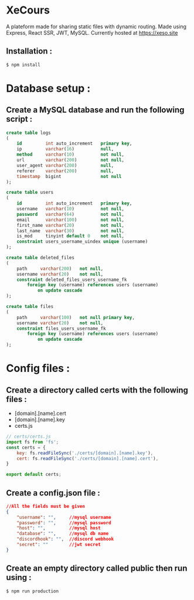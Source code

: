 # XeCours
A plateform made for sharing static files with dynamic routing.
Made using Express, React SSR, JWT, MySQL.
Currently hosted at https://xeso.site

## Installation :


```sh
$ npm install
```

# Database setup :

## Create a MySQL database and run the following script :
```sql
create table logs
(
    id         int auto_increment   primary key,
    ip         varchar(16)          null,
    method     varchar(10)          not null,
    url        varchar(200)         not null,
    user_agent varchar(200)         null,
    referer    varchar(200)         null,
    timestamp  bigint               not null
);

create table users
(
    id         int auto_increment   primary key,
    username   varchar(10)          not null,
    password   varchar(64)          not null,
    email      varchar(100)         not null,
    first_name varchar(20)          not null,
    last_name  varchar(30)          not null,
    is_mod     tinyint default 0    not null,
    constraint users_username_uindex unique (username)
);

create table deleted_files
(
    path     varchar(200)   not null,
    username varchar(20)    not null,
    constraint deleted_files_users_username_fk
        foreign key (username) references users (username)
            on update cascade
);

create table files
(
    path     varchar(100)   not null primary key,
    username varchar(20)    not null,
    constraint files_users_username_fk
        foreign key (username) references users (username)
            on update cascade
);
```
# Config files :

## Create a directory called certs with the following files :
- [domain].[name].cert
- [domain].[name].key
- certs.js

```js
// certs/certs.js
import fs from 'fs';
const certs = {
    key: fs.readFileSync('./certs/[domain].[name].key'),
    cert: fs.readFileSync('./certs/[domain].[name].cert'),
}

export default certs;
```
## Create a config.json file :
```json
//All the fields must be given
{
    "username": "",     //mysql username
    "password": "",     //mysql password
    "host": "",         //mysql host
    "database": "",     //mysql db name
    "discordhook": "",  //discord webhook
    "secret": ""        //jwt secret
}
```
## Create an empty directory called public then run using :
```sh
$ npm run production
```

